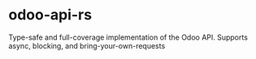 # odoo-api-rs

Type-safe and full-coverage implementation of the Odoo API. Supports async, blocking, and bring-your-own-requests